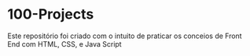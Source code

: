 # 100-Projects
 Este repositório foi criado com o intuito de praticar os conceios de Front End com HTML, CSS, e Java Script 
